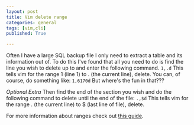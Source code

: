 ```yaml
---
layout: post
title: Vim delete range
categories: general
tags: [vim,cli]
published: True

---
```


Often I have a large SQL backup file I only need to extract a table and its information out of.  To do this I've found that all you need to do is find the line you wish to delete up to and enter the following command.
`1,.d`
This tells vim for the range 1 (line 1) to . (the current line), delete.
You can, of course, do something like: 
`1,6170d`
But where's the fun in that???

*Optional Extra*
Then find the end of the section you wish and do the following command to delete until the end of the file:
`.,$d`
This tells vim for the range . (the current line) to $ (last line of file), delete.

For more information about ranges check out [this guide](http://vim.wikia.com/wiki/Ranges).